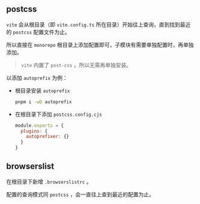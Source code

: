 ## postcss

`vite` 会从根目录（即 `vite.config.ts` 所在目录）开始往上查询，直到找到最近的 `postcss` 配置文件为止。

所以直接在 `monorepo` 根目录上添加配置即可，子模块有需要单独配置时，再单独添加。

> `vite` 内置了 `post-css` ，所以无需再单独安装。



以添加 `autoprefix` 为例：

- 根目录安装 `autoprefix` 

  ``` bash
  pnpm i -wD autoprefix
  
  ```

- 在根目录下添加 `postcss.config.cjs`

  ``` js
  module.exports = {
    plugins: {
      autoprefixer: {}
    }
  }
  
  ```



## browserslist

在根目录下新增 `.browserslistrc` 。

配置的查询模式同 `postcss` ，会一直往上查到最近的配置为止。
